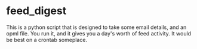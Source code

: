 # feed_digest

This is a python script that is designed to take some email details, and an opml file. 
You run it, and it gives you a day's worth of feed activity. It would be best on a crontab someplace.
